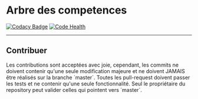 # Arbre des competences

[![Codacy Badge](https://api.codacy.com/project/badge/Grade/bb24e635ff1b489380ddf43c869e6f7c)](https://www.codacy.com/app/nilsdu29/arbre_competences?utm_source=github.com&utm_medium=referral&utm_content=nils-van-zuijlen/arbre_competences&utm_campaign=badger)
[![Code Health](https://landscape.io/github/nils-van-zuijlen/arbre_competences/master/landscape.svg?style=flat)](https://landscape.io/github/nils-van-zuijlen/arbre_competences/master)

------------

## Contribuer
Les contributions sont acceptées avec joie, cependant, les commits ne doivent contenir qu'une seule modification majeure et ne doivent JAMAIS être réalisés sur la branche ´master´. Toutes les pull-request doivent passer les tests et ne contenir qu'une seule fonctionnalité. Seul le propriétaire du repository peut valider celles qui pointent vers ´master´.
